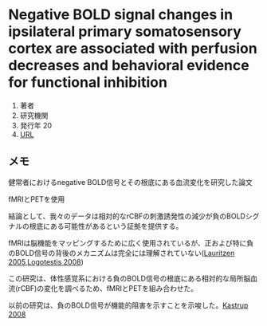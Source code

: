 # Negative BOLD signal changes in ipsilateral primary somatosensory cortex are associated with perfusion decreases and behavioral evidence for functional inhibition

1. 著者
2. 研究機関
3. 発行年 20
4. [URL]()

## メモ
健常者におけるnegative BOLD信号とその根底にある血流変化を研究した論文  

fMRIとPETを使用

結論として、我々のデータは相対的なrCBFの刺激誘発性の減少が負のBOLDシグナルの根底にある可能性があるという証拠を提供する。

fMRIは脳機能をマッピングするために広く使用されているが、正および特に負のBOLD信号の背後のメカニズムは完全には理解されていない([Lauritzen 2005](https://www.nature.com/articles/nrn1589),[Logotestis 2008](https://www.nature.com/articles/nature06976))

この研究は、体性感覚系における負のBOLD信号の根底にある相対的な局所脳血流(rCBF)の変化を調べるため、fMRIとPETを組み合わせた。

以前の研究は、負のBOLD信号が機能的阻害を示すことを示唆した。[Kastrup 2008](https://www.sciencedirect.com/science/article/pii/S1053811908002851)
